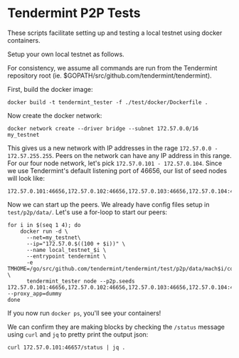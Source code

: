 # Tendermint P2P Tests

These scripts facilitate setting up and testing a local testnet using docker containers.

Setup your own local testnet as follows.

For consistency, we assume all commands are run from the Tendermint repository root (ie. $GOPATH/src/github.com/tendermint/tendermint).

First, build the docker image:

```
docker build -t tendermint_tester -f ./test/docker/Dockerfile .
```

Now create the docker network:

```
docker network create --driver bridge --subnet 172.57.0.0/16 my_testnet
```

This gives us a new network with IP addresses in the rage `172.57.0.0 - 172.57.255.255`.
Peers on the network can have any IP address in this range. 
For our four node network, let's pick `172.57.0.101 - 172.57.0.104`.
Since we use Tendermint's default listening port of 46656, our list of seed nodes will look like:

```
172.57.0.101:46656,172.57.0.102:46656,172.57.0.103:46656,172.57.0.104:46656
```

Now we can start up the peers. We already have config files setup in `test/p2p/data/`.
Let's use a for-loop to start our peers:

```
for i in $(seq 1 4); do
	docker run -d \
	  --net=my_testnet\
	  --ip="172.57.0.$((100 + $i))" \
	  --name local_testnet_$i \
	  --entrypoint tendermint \
	  -e TMHOME=/go/src/github.com/tendermint/tendermint/test/p2p/data/mach$i/core \
	  tendermint_tester node --p2p.seeds 172.57.0.101:46656,172.57.0.102:46656,172.57.0.103:46656,172.57.0.104:46656 --proxy_app=dummy
done
```

If you now run `docker ps`, you'll see your containers!

We can confirm they are making blocks by checking the `/status` message using `curl` and `jq` to pretty print the output json:

```
curl 172.57.0.101:46657/status | jq . 
```




